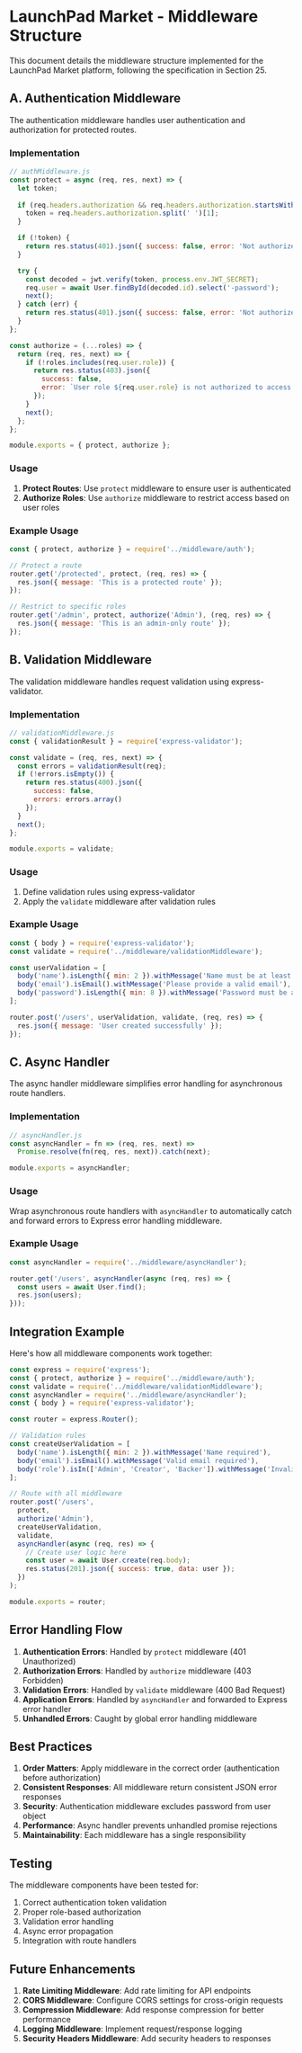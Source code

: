 # LaunchPad Market - Middleware Structure

This document details the middleware structure implemented for the LaunchPad Market platform, following the specification in Section 25.

## A. Authentication Middleware

The authentication middleware handles user authentication and authorization for protected routes.

### Implementation
```javascript
// authMiddleware.js
const protect = async (req, res, next) => {
  let token;
  
  if (req.headers.authorization && req.headers.authorization.startsWith('Bearer')) {
    token = req.headers.authorization.split(' ')[1];
  }

  if (!token) {
    return res.status(401).json({ success: false, error: 'Not authorized to access this route' });
  }

  try {
    const decoded = jwt.verify(token, process.env.JWT_SECRET);
    req.user = await User.findById(decoded.id).select('-password');
    next();
  } catch (err) {
    return res.status(401).json({ success: false, error: 'Not authorized to access this route' });
  }
};

const authorize = (...roles) => {
  return (req, res, next) => {
    if (!roles.includes(req.user.role)) {
      return res.status(403).json({ 
        success: false, 
        error: `User role ${req.user.role} is not authorized to access this route` 
      });
    }
    next();
  };
};

module.exports = { protect, authorize };
```

### Usage
1. **Protect Routes**: Use `protect` middleware to ensure user is authenticated
2. **Authorize Roles**: Use `authorize` middleware to restrict access based on user roles

### Example Usage
```javascript
const { protect, authorize } = require('../middleware/auth');

// Protect a route
router.get('/protected', protect, (req, res) => {
  res.json({ message: 'This is a protected route' });
});

// Restrict to specific roles
router.get('/admin', protect, authorize('Admin'), (req, res) => {
  res.json({ message: 'This is an admin-only route' });
});
```

## B. Validation Middleware

The validation middleware handles request validation using express-validator.

### Implementation
```javascript
// validationMiddleware.js
const { validationResult } = require('express-validator');

const validate = (req, res, next) => {
  const errors = validationResult(req);
  if (!errors.isEmpty()) {
    return res.status(400).json({ 
      success: false, 
      errors: errors.array() 
    });
  }
  next();
};

module.exports = validate;
```

### Usage
1. Define validation rules using express-validator
2. Apply the `validate` middleware after validation rules

### Example Usage
```javascript
const { body } = require('express-validator');
const validate = require('../middleware/validationMiddleware');

const userValidation = [
  body('name').isLength({ min: 2 }).withMessage('Name must be at least 2 characters long'),
  body('email').isEmail().withMessage('Please provide a valid email'),
  body('password').isLength({ min: 8 }).withMessage('Password must be at least 8 characters long')
];

router.post('/users', userValidation, validate, (req, res) => {
  res.json({ message: 'User created successfully' });
});
```

## C. Async Handler

The async handler middleware simplifies error handling for asynchronous route handlers.

### Implementation
```javascript
// asyncHandler.js
const asyncHandler = fn => (req, res, next) =>
  Promise.resolve(fn(req, res, next)).catch(next);

module.exports = asyncHandler;
```

### Usage
Wrap asynchronous route handlers with `asyncHandler` to automatically catch and forward errors to Express error handling middleware.

### Example Usage
```javascript
const asyncHandler = require('../middleware/asyncHandler');

router.get('/users', asyncHandler(async (req, res) => {
  const users = await User.find();
  res.json(users);
}));
```

## Integration Example

Here's how all middleware components work together:

```javascript
const express = require('express');
const { protect, authorize } = require('../middleware/auth');
const validate = require('../middleware/validationMiddleware');
const asyncHandler = require('../middleware/asyncHandler');
const { body } = require('express-validator');

const router = express.Router();

// Validation rules
const createUserValidation = [
  body('name').isLength({ min: 2 }).withMessage('Name required'),
  body('email').isEmail().withMessage('Valid email required'),
  body('role').isIn(['Admin', 'Creator', 'Backer']).withMessage('Invalid role')
];

// Route with all middleware
router.post('/users', 
  protect, 
  authorize('Admin'),
  createUserValidation,
  validate,
  asyncHandler(async (req, res) => {
    // Create user logic here
    const user = await User.create(req.body);
    res.status(201).json({ success: true, data: user });
  })
);

module.exports = router;
```

## Error Handling Flow

1. **Authentication Errors**: Handled by `protect` middleware (401 Unauthorized)
2. **Authorization Errors**: Handled by `authorize` middleware (403 Forbidden)
3. **Validation Errors**: Handled by `validate` middleware (400 Bad Request)
4. **Application Errors**: Handled by `asyncHandler` and forwarded to Express error handler
5. **Unhandled Errors**: Caught by global error handling middleware

## Best Practices

1. **Order Matters**: Apply middleware in the correct order (authentication before authorization)
2. **Consistent Responses**: All middleware return consistent JSON error responses
3. **Security**: Authentication middleware excludes password from user object
4. **Performance**: Async handler prevents unhandled promise rejections
5. **Maintainability**: Each middleware has a single responsibility

## Testing

The middleware components have been tested for:
1. Correct authentication token validation
2. Proper role-based authorization
3. Validation error handling
4. Async error propagation
5. Integration with route handlers

## Future Enhancements

1. **Rate Limiting Middleware**: Add rate limiting for API endpoints
2. **CORS Middleware**: Configure CORS settings for cross-origin requests
3. **Compression Middleware**: Add response compression for better performance
4. **Logging Middleware**: Implement request/response logging
5. **Security Headers Middleware**: Add security headers to responses
